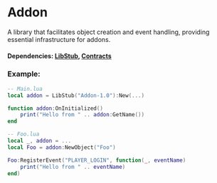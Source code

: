 # Addon

A library that facilitates object creation and event handling, providing essential infrastructure for addons.

#### Dependencies: [LibStub](https://www.curseforge.com/wow/addons/libstub), [Contracts](https://github.com/Eyal-WowHub/Contracts)

### Example:

```lua
-- Main.lua
local addon = LibStub("Addon-1.0"):New(...)

function addon:OnInitialized()
    print("Hello from " .. addon:GetName())
end

-- Foo.lua
local _, addon = ...
local Foo = addon:NewObject("Foo")

Foo:RegisterEvent("PLAYER_LOGIN", function(_, eventName)
    print("Hello from " .. eventName)
end)
```







